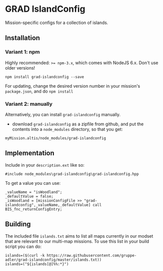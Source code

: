 # GRAD IslandConfig

Mission-specific configs for a collection of islands.

## Installation

### Variant 1: npm

Highly recommended: `>= npm-3.x`, which comes with NodeJS 6.x. Don't use older versions!

`npm install grad-islandconfig --save`

For updating, change the desired version number in your mission's `package.json`, and do `npm install`

### Variant 2: manually

Alternatively, you can install `grad-islandconfig` manually.

* download  `grad-islandconfig` as a zipfile from github, and put the contents into a `node_modules` directory, so that you get:

```
myMission.altis/node_modules/grad-islandconfig
```

## Implementation

Include in your `description.ext` like so:

```
#include node_modules\grad-islandconfig\grad-islandconfig.hpp
```

To get a value you can use:

```
_valueName = "isWoodland";
_defaultValue = false;
_isWoodland = [missionConfigFile >> "grad-islandconfig",_valueName,_defaultValue] call BIS_fnc_returnConfigEntry;
```

## Building

The included file `islands.txt` aims to list all maps currently in our modset that are relevant to our multi-map missions. To use this list in your build script you can do:

```
islands=($(curl -k https://raw.githubusercontent.com/gruppe-adler/grad-islandconfig/master/islands.txt))
islands=("${islands[@]%%:*}")
```
